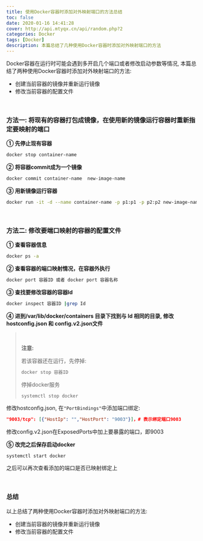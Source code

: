 ```yaml
---
title: 使用Docker容器时添加对外映射端口的方法总结
toc: false
date: 2020-01-16 14:41:28
cover: http://api.mtyqx.cn/api/random.php?2
categories: Docker
tags: [Docker]
description: 本篇总结了几种使用Docker容器时添加对外映射端口的方法
---
```


Docker容器在运行时可能会遇到多开启几个端口或者修改启动参数等情况, 本篇总结了两种使用Docker容器时添加对外映射端口的方法:

-   创建当前容器的镜像并重新运行镜像
-   修改当前容器的配置文件

<br/>

<!--more-->

### 方法一: 将现有的容器打包成镜像，在使用新的镜像运行容器时重新指定要映射的端口

**① 先停止现有容器**

```bash
docker stop container-name
```

**② 将容器commit成为一个镜像**

```bash
docker commit container-name  new-image-name
```

**③ 用新镜像运行容器**

```bash
docker run -it -d --name container-name -p p1:p1 -p p2:p2 new-image-name
```

<br/>

### 方法二: 修改要端口映射的容器的配置文件

**① 查看容器信息**

```bash
docker ps -a
```

**② 查看容器的端口映射情况，在容器外执行**

```bash
docker port 容器ID 或者 docker port 容器名称
```

**③ 查找要修改容器的容器Id**

```bash
docker inspect 容器ID |grep Id
```

**④ 进到/var/lib/docker/containers 目录下找到与 Id 相同的目录, 修改 hostconfig.json 和 config.v2.json文件**

><br/>
>
>**注意:**
>
>若该容器还在运行，先停掉:
>
>```bash
>docker stop 容器ID
>```
>
>停掉docker服务
>
>```bash
>systemctl stop docker
>```

修改hostconfig.json, 在`"PortBindings"`中添加端口绑定:

```json
"9003/tcp": [{"HostIp": "","HostPort": "9003"}]，# 表示绑定端口9003
```

修改config.v2.json在ExposedPorts中加上要暴露的端口，即9003

**⑤ 改完之后保存启动docker**

```
systemctl start docker
```

之后可以再次查看添加的端口是否已映射绑定上

<br/>

### 总结

以上总结了两种使用Docker容器时添加对外映射端口的方法:

-   创建当前容器的镜像并重新运行镜像
-   修改当前容器的配置文件

<br/>